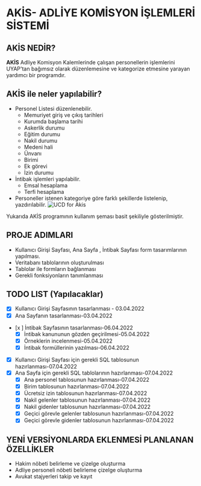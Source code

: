 # AKİS- ADLİYE KOMİSYON İŞLEMLERİ SİSTEMİ

## AKİS NEDİR?
**AKİS** Adliye Komisyon Kalemlerinde çalışan personellerin işlemlerini UYAP'tan bağımsız olarak düzenlemesine ve kategorize etmesine yarayan yardımcı bir programdır.

## AKİS ile neler yapılabilir?
* Personel Listesi düzenlenebilir.
  - Memuriyet giriş ve çıkış tarihleri
  - Kurumda başlama tarihi
  - Askerlik durumu
  - Eğitim durumu
  - Nakil durumu
  - Medeni hali
  - Ünvanı
  - Birimi
  - Ek görevi
  - İzin durumu
* İntibak işlemleri yapılabilir.
  - Emsal hesaplama
  - Terfi hesaplama
* Personeller istenen kategoriye göre farklı şekillerde listelenip, yazdırılabilir.
![UCD for Akis](https://user-images.githubusercontent.com/92160164/158795256-a2e6e504-29f6-4b2e-865e-67f692857731.png)

 Yukarıda AKİS programının kullanım şeması basit şekiliyle gösterilmiştir.
 
 ## PROJE ADIMLARI
 * Kullanıcı Girişi Sayfası, Ana Sayfa , İntibak Sayfası form tasarımlarının yapılması.
 * Veritabanı tablolarının oluşturulması
 * Tablolar ile formların bağlanması
 * Gerekli fonksiyonların tanımlanması
 
 ## TODO LIST (Yapılacaklar)
  - [x] Kullanıcı Girişi Sayfasının tasarlanması - 03.04.2022
  - [x] Ana Sayfanın tasarlanması-03.04.2022
  - [x ] İntibak Sayfasının tasarlanması-06.04.2022
    - [x] İntibak kanununun gözden geçirilmesi-05.04.2022
    - [x] Örneklerin incelenmesi-05.04.2022
    - [x] İntibak formüllerinin yazılması-06.04.2022
  - [x] Kullanıcı Girişi Sayfası için gerekli SQL tablosunun hazırlanması-07.04.2022
  - [x] Ana Sayfa için gerekli SQL tablolarının hazırlanması-07.04.2022
    - [x] Ana personel tablosunun hazırlanması-07.04.2022
    - [x] Birim tablosunun hazırlanması-07.04.2022
    - [x] Ücretsiz izin tablosunun hazırlanması-07.04.2022
    - [x] Nakil gelenler tablosunun hazırlanması-07.04.2022
    - [x] Nakil gidenler tablosunun hazırlanması-07.04.2022
    - [x] Geçici görevle gelenler tablosunun hazırlanması-07.04.2022
    - [x] Geçici görevle gidenler tablosunun hazırlanması-07.04.2022
    
  ## YENİ VERSİYONLARDA EKLENMESİ PLANLANAN ÖZELLİKLER
   * Hakim nöbeti belirleme ve çizelge oluşturma
   * Adliye personeli nöbeti belirleme çizelge oluşturma
   * Avukat stajyerleri takip ve kayıt
 
 
